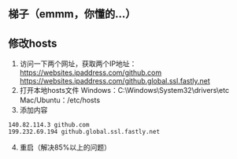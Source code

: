 ## 梯子（emmm，你懂的...）
## 修改hosts
1. 访问一下两个网址，获取两个IP地址：
https://websites.ipaddress.com/github.com
https://websites.ipaddress.com/github.global.ssl.fastly.net
2. 打开本地hosts文件
Windows：C:\Windows\System32\drivers\etc
Mac/Ubuntu：/etc/hosts
3. 添加内容
```
140.82.114.3 github.com
199.232.69.194 github.global.ssl.fastly.net
```
4. 重启（解决85%以上的问题）
